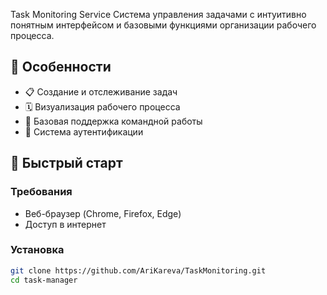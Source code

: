 Task Monitoring Service
Система управления задачами с интуитивно понятным интерфейсом и базовыми функциями организации рабочего процесса.

## 🌟 Особенности

- 📋 Создание и отслеживание задач
- 🗓️ Визуализация рабочего процесса
- 👥 Базовая поддержка командной работы
- 🔐 Система аутентификации

## 🚀 Быстрый старт

### Требования
- Веб-браузер (Chrome, Firefox, Edge)
- Доступ в интернет

### Установка
```bash
git clone https://github.com/AriKareva/TaskMonitoring.git
cd task-manager
